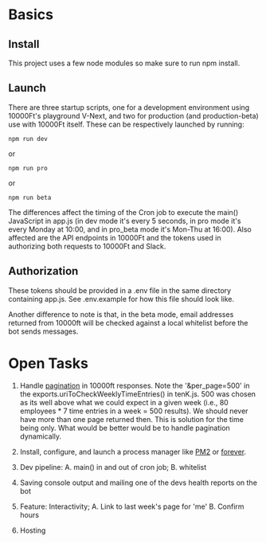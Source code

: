 # Basics

## Install 

This project uses a few node modules so make sure to run npm install.

## Launch

There are three startup scripts, one for a development environment using 10000Ft's playground V-Next, and two for production (and production-beta) use with 10000Ft itself. These can be respectively launched by running:

`npm run dev`

or

`npm run pro`

or 

`npm run beta`

The differences affect the timing of the Cron job to execute the main() JavaScript in app.js (in dev mode it's every 5 seconds, in pro mode it's every Monday at 10:00, and in pro_beta mode it's Mon-Thu at 16:00). Also affected are the API endpoints in 10000Ft and the tokens used in authorizing both requests to 10000Ft and Slack.

## Authorization

These tokens should be provided in a .env file in the same directory containing app.js. See .env.example for how this file should look like. 

Another difference to note is that, in the beta mode, email addresses returned from 10000ft will be checked against a local whitelist before the bot sends messages.

# Open Tasks

1. Handle [pagination](https://github.com/10Kft/10kft-api/blob/master/sections/first-things-first.md#pagination) in 10000ft responses. Note the '&per_page=500' in the exports.uriToCheckWeeklyTimeEntries() in tenK.js. 500 was chosen as its well above what we could expect in a given week (i.e., 80 employees * 7 time entries in a week = 500 results). We should never have more than one page returned then. This is solution for the time being only. What would be better would be to handle pagination dynamically.

2. Install, configure, and launch a process manager like [PM2](https://www.digitalocean.com/community/tutorials/how-to-set-up-a-node-js-application-for-production-on-ubuntu-18-04#step-3-%E2%80%94-installing-pm2) or [forever](https://www.npmjs.com/package/forever). 

3. Dev pipeline: A. main() in and out of cron job; B. whitelist

4. Saving console output and mailing one of the devs health reports on the bot

5. Feature: Interactivity; A. Link to last week's page for 'me' B. Confirm hours

6. Hosting
